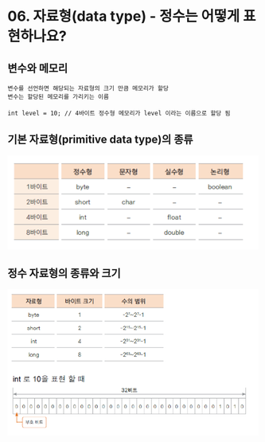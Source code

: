 # 06. 자료형(data type) - 정수는 어떻게 표현하나요?

## 변수와 메모리
    
    변수를 선언하면 해당되는 자료형의 크기 만큼 메모리가 할당
    변수는 할당된 메모리를 가리키는 이름

    int level = 10; // 4바이트 정수형 메모리가 level 이라는 이름으로 할당 됨
    

## 기본 자료형(primitive data type)의 종류
![datatype](./img/intdatatype.png)

## 정수 자료형의 종류와 크기
![datatype2](./img/intdatatype2.png)
